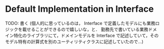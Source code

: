 # Default Implementation in Interface
TODO: 書く
(個人的に思っているのは， Interface で定義したモデルにも業務ロジックを載せることができるので嬉しいな，と．
勤務先で書いている業務ドメイン特化のライブラリにて，ドメインモデルを Interface で記述していて，そのモデル特有の計算式を別のユーティリティクラスに記述していたので…)

